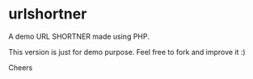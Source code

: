 # urlshortner

A demo URL SHORTNER made using PHP.

This version is just for demo purpose. Feel free to fork and improve it :)

Cheers
